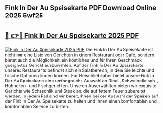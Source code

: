 ## Fink In Der Au Speisekarte PDF Download Online 2025 5wf25

# <h2><a href="http://gc96oq.nevu.top/?p=Fink+In+Der+Au+Speisekarte">🔗 👉🔴 Fink In Der Au Speisekarte 2025 PDF</a></h2>

[![Fink In Der Au Speisekarte 2025 PDF](https://i.imgur.com/dBaPXMq.png)](http://gc96oq.nevu.top/?p=Fink+In+Der+Au+Speisekarte)
Die Fink In Der Au Speisekarte ist nicht nur eine Liste von Gerichten in einem Restaurant oder Café, sondern bietet auch die Möglichkeit, ein köstliches und für Ihren Geschmack geeignetes Gericht auszuwählen. Auf der Fink In Der Au Speisekarte unseres Restaurants befindet sich ein Salatbereich, in dem Sie leichte und frische Optionen finden können. Für Fleischliebhaber bietet unsere Fink In Der Au Speisekarte eine umfangreiche Auswahl an Rind-, Schweinefleisch-, Hühnchen- und Fischgerichten. Unseren Auserwählten bieten wir exquisite Gerichte wie Schaschlik und Steak an, die auf fettem Feuer zubereitet werden. In jedem Fall sind wir bereit, Ihnen bei der Auswahl der Speisen auf der Fink In Der Au Speisekarte zu helfen und Ihnen einen komfortablen und komfortablen Service zu bieten.
